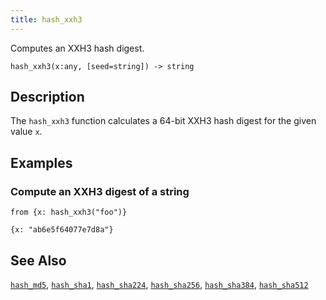 ```yaml
---
title: hash_xxh3
---
```


Computes an XXH3 hash digest.

```tql
hash_xxh3(x:any, [seed=string]) -> string
```

## Description

The `hash_xxh3` function calculates a 64-bit XXH3 hash digest for the given
value `x`.

## Examples

### Compute an XXH3 digest of a string

```tql
from {x: hash_xxh3("foo")}
```

```tql
{x: "ab6e5f64077e7d8a"}
```

## See Also

[`hash_md5`](hash_md5), [`hash_sha1`](hash_sha1),
[`hash_sha224`](hash_sha224), [`hash_sha256`](hash_sha256),
[`hash_sha384`](hash_sha384), [`hash_sha512`](hash_sha512)
